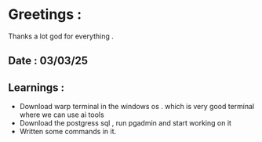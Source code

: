 # Greetings :
 Thanks a lot god for everything . 

## Date : 03/03/25

## Learnings : 
 - Download warp terminal in the windows os . which is very good terminal where we can use ai tools 
 - Download the postgress sql , run pgadmin and start working on it 
 - Written some commands in it.